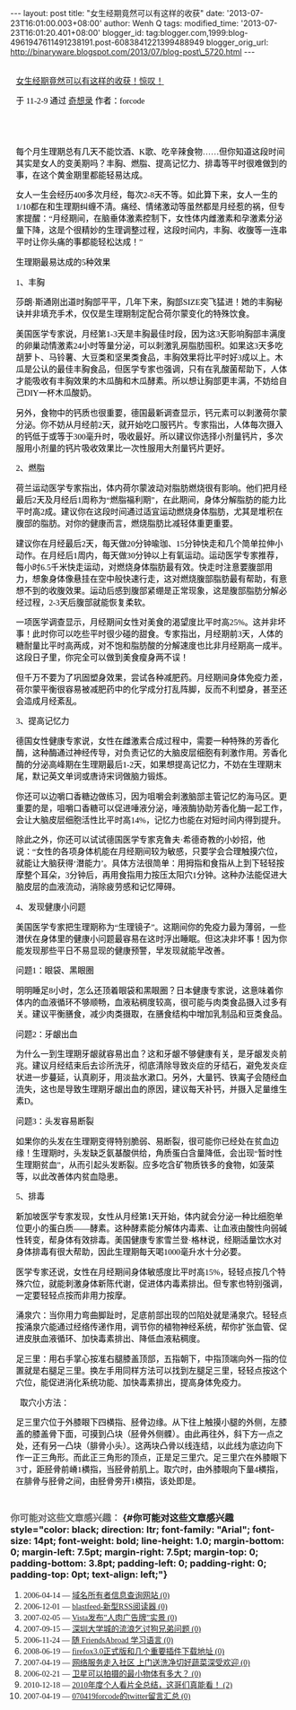 --- layout: post title: "女生经期竟然可以有这样的收获" date:
'2013-07-23T16:01:00.003+08:00' author: Wenh Q tags: modified\_time:
'2013-07-23T16:01:20.401+08:00' blogger\_id:
tag:blogger.com,1999:blog-4961947611491238191.post-6083841221399488949
blogger\_orig\_url:
http://binaryware.blogspot.com/2013/07/blog-post\_5720.html ---

<div
style="color: black; direction: ltr; font-family: &quot;Arial&quot;; font-size: 11pt; margin-bottom: 0; margin-left: 7.5pt; margin-right: 7.5pt; margin-top: 0; padding: 0;">

<span
style="color: #0000ee; font-family: &quot;Verdana&quot;; text-decoration: underline;">[\
女生经期竟然可以有这样的收获！惊叹！](http://item.feedsky.com/~feedsky/woodphone/~8503972/473526623/1225506/1/item.html)</span>

</div>

<div
style="color: black; direction: ltr; font-family: &quot;Arial&quot;; font-size: 11pt; margin-bottom: 0; margin-left: 7.5pt; margin-right: 7.5pt; margin-top: 0; padding-bottom: 8pt; padding-left: 0; padding-right: 0; padding-top: 0;">

<span style="font-family: &quot;Verdana&quot;;">于 11-2-9 通过
</span><span
style="color: #0000ee; font-family: &quot;Verdana&quot;; text-decoration: underline;">[奇想录](http://feed.feedsky.com/woodphone)</span><span
style="font-family: &quot;Verdana&quot;;"> 作者：forcode</span>

</div>

<div
style="color: black; direction: ltr; font-family: &quot;Arial&quot;; font-size: 11pt; height: 11pt; margin-bottom: 0; margin-left: 7.5pt; margin-right: 7.5pt; margin-top: 0; padding: 0;">

<span style="font-family: &quot;Verdana&quot;;"></span>

</div>

<div
style="color: black; direction: ltr; font-family: &quot;Arial&quot;; font-size: 11pt; margin-bottom: 0; margin-left: 7.5pt; margin-right: 7.5pt; margin-top: 0; padding: 0;">

<span
style="font-family: &quot;Verdana&quot;;">每个月生理期总有几天不能饮酒、K歌、吃辛辣食物……但你知道这段时间其实是女人的变美期吗？丰胸、燃脂、提高记忆力、排毒等平时很难做到的事，在这个黄金期里都能轻易达成。  </span>

</div>

<div
style="color: black; direction: ltr; font-family: &quot;Arial&quot;; font-size: 11pt; margin-bottom: 0; margin-left: 7.5pt; margin-right: 7.5pt; margin-top: 0; padding: 0;">

<span
style="font-family: &quot;Verdana&quot;;">女人一生会经历400多次月经，每次2-8天不等。如此算下来，女人一生的1/10都在和生理期纠缠不清。痛经、情绪激动等虽然都是月经惹的祸，但专家提醒：“月经期间，在脑垂体激素控制下，女性体内雌激素和孕激素分泌量下降，这是个很精妙的生理调整过程，这段时间内，丰胸、收腹等一连串平时让你头痛的事都能轻松达成！”</span>

</div>

<div
style="color: black; direction: ltr; font-family: &quot;Arial&quot;; font-size: 11pt; margin-bottom: 0; margin-left: 7.5pt; margin-right: 7.5pt; margin-top: 0; padding: 0;">

<span
style="font-family: &quot;Verdana&quot;;">生理期最易达成的5种效果 </span>

</div>

<div
style="color: black; direction: ltr; font-family: &quot;Arial&quot;; font-size: 11pt; margin-bottom: 0; margin-left: 7.5pt; margin-right: 7.5pt; margin-top: 0; padding: 0;">

<span style="font-family: &quot;Verdana&quot;;">1、丰胸 </span>

</div>

<div
style="color: black; direction: ltr; font-family: &quot;Arial&quot;; font-size: 11pt; margin-bottom: 0; margin-left: 7.5pt; margin-right: 7.5pt; margin-top: 0; padding: 0;">

<span
style="font-family: &quot;Verdana&quot;;">莎朗·斯通刚出道时胸部平平，几年下来，胸部SIZE突飞猛进！她的丰胸秘诀并非填充手术，仅仅是生理期制定配合荷尔蒙变化的特殊饮食。</span>

</div>

<div
style="color: black; direction: ltr; font-family: &quot;Arial&quot;; font-size: 11pt; margin-bottom: 0; margin-left: 7.5pt; margin-right: 7.5pt; margin-top: 0; padding: 0;">

<span
style="font-family: &quot;Verdana&quot;;">美国医学专家说，月经第1-3天是丰胸最佳时段，因为这3天影响胸部丰满度的卵巢动情激素24小时等量分泌，可以刺激乳房脂肪囤积。如果这3天多吃胡萝卜、马铃薯、大豆类和坚果类食品，丰胸效果将比平时好3成以上。木瓜是公认的最佳丰胸食品，但医学专家也强调，只有在乳酸菌帮助下，人体才能吸收有丰胸效果的木瓜酶和木瓜酵素。所以想让胸部更丰满，不妨给自己DIY一杯木瓜酸奶。</span>

</div>

<div
style="color: black; direction: ltr; font-family: &quot;Arial&quot;; font-size: 11pt; margin-bottom: 0; margin-left: 7.5pt; margin-right: 7.5pt; margin-top: 0; padding: 0;">

<span
style="font-family: &quot;Verdana&quot;;">另外，食物中的钙质也很重要，德国最新调查显示，钙元素可以刺激荷尔蒙分泌。你不妨从月经前2天，就开始吃口服钙片。专家指出，人体每次摄入的钙低于或等于300毫升时，吸收最好。所以建议你选择小剂量钙片，多次服用小剂量的钙片吸收效果比一次性服用大剂量钙片更好。</span>

</div>

<div
style="color: black; direction: ltr; font-family: &quot;Arial&quot;; font-size: 11pt; margin-bottom: 0; margin-left: 7.5pt; margin-right: 7.5pt; margin-top: 0; padding: 0;">

<span style="font-family: &quot;Verdana&quot;;">2、燃脂</span>

</div>

<div
style="color: black; direction: ltr; font-family: &quot;Arial&quot;; font-size: 11pt; margin-bottom: 0; margin-left: 7.5pt; margin-right: 7.5pt; margin-top: 0; padding: 0;">

<span
style="font-family: &quot;Verdana&quot;;">荷兰运动医学专家指出，体内荷尔蒙波动对脂肪燃烧很有影响。他们把月经最后2天及月经后1周称为“燃脂福利期”，在此期间，身体分解脂肪的能力比平时高2成。建议你在这段时间通过适宜运动燃烧身体脂肪，尤其是堆积在腹部的脂肪。对你的健康而言，燃烧脂肪比减轻体重更重要。</span>

</div>

<div
style="color: black; direction: ltr; font-family: &quot;Arial&quot;; font-size: 11pt; margin-bottom: 0; margin-left: 7.5pt; margin-right: 7.5pt; margin-top: 0; padding: 0;">

<span
style="font-family: &quot;Verdana&quot;;">建议你在月经最后2天，每天做20分钟瑜珈、15分钟快走和几个简单拉伸小动作。在月经后1周内，每天做30分钟以上有氧运动。运动医学专家推荐，每小时6.5千米快走运动，对燃烧身体脂肪最有效。快走时注意要腹部用力，想象身体像悬挂在空中般快速行走，这对燃烧腹部脂肪最有帮助，有意想不到的收腹效果。运动后感到腹部紧绷是正常现象，这是腹部脂肪分解必经过程，2-3天后腹部就能恢复柔软。</span>

</div>

<div
style="color: black; direction: ltr; font-family: &quot;Arial&quot;; font-size: 11pt; margin-bottom: 0; margin-left: 7.5pt; margin-right: 7.5pt; margin-top: 0; padding: 0;">

<span
style="font-family: &quot;Verdana&quot;;">一项医学调查显示，月经期间女性对美食的渴望度比平时高25%。这并非坏事！此时你可以吃些平时很少碰的甜食。专家指出，月经期前3天，人体的糖耐量比平时高两成，对不饱和脂肪酸的分解速度也比非月经期高一成半。这段日子里，你完全可以做到美食瘦身两不误！</span>

</div>

<div
style="color: black; direction: ltr; font-family: &quot;Arial&quot;; font-size: 11pt; margin-bottom: 0; margin-left: 7.5pt; margin-right: 7.5pt; margin-top: 0; padding: 0;">

<span
style="font-family: &quot;Verdana&quot;;">但千万不要为了巩固塑身效果，尝试各种减肥药。月经期间身体免疫力差，荷尔蒙平衡很容易被减肥药中的化学成分打乱阵脚，反而不利塑身，甚至还会造成月经紊乱。</span>

</div>

<div
style="color: black; direction: ltr; font-family: &quot;Arial&quot;; font-size: 11pt; margin-bottom: 0; margin-left: 7.5pt; margin-right: 7.5pt; margin-top: 0; padding: 0;">

<span style="font-family: &quot;Verdana&quot;;">3、提高记忆力 </span>

</div>

<div
style="color: black; direction: ltr; font-family: &quot;Arial&quot;; font-size: 11pt; margin-bottom: 0; margin-left: 7.5pt; margin-right: 7.5pt; margin-top: 0; padding: 0;">

<span
style="font-family: &quot;Verdana&quot;;">德国女性健康专家说，女性在雌激素合成过程中，需要一种特殊的芳香化酶，这种酶通过神经传导，对负责记忆的大脑皮层细胞有刺激作用。芳香化酶的分泌高峰期在生理期最后1-2天，如果想提高记忆力，不妨在生理期末尾，默记英文单词或唐诗宋词做脑力锻炼。 </span>

</div>

<div
style="color: black; direction: ltr; font-family: &quot;Arial&quot;; font-size: 11pt; margin-bottom: 0; margin-left: 7.5pt; margin-right: 7.5pt; margin-top: 0; padding: 0;">

<span
style="font-family: &quot;Verdana&quot;;">你还可以边嚼口香糖边做练习，因为咀嚼会刺激脑部主管记忆的海马区。更重要的是，咀嚼口香糖可以促进唾液分泌，唾液酶协助芳香化酶一起工作，会让大脑皮层细胞活性比平时高14%，记忆力也能在对短时间内得到提升。</span>

</div>

<div
style="color: black; direction: ltr; font-family: &quot;Arial&quot;; font-size: 11pt; margin-bottom: 0; margin-left: 7.5pt; margin-right: 7.5pt; margin-top: 0; padding: 0;">

<span
style="font-family: &quot;Verdana&quot;;">除此之外，你还可以试试德国医学专家克鲁夫·希德奇教的小妙招，他说：“女性的各项身体机能在月经期间较为敏感，只要学会合理触摸穴位，就能让大脑获得‘潜能力’。具体方法很简单：用拇指和食指从上到下轻轻按摩整个耳朵，3分钟后，再用食指用力按压太阳穴1分钟。这种办法能促进大脑皮层的血液流动，消除疲劳感和记忆障碍。</span>

</div>

<div
style="color: black; direction: ltr; font-family: &quot;Arial&quot;; font-size: 11pt; margin-bottom: 0; margin-left: 7.5pt; margin-right: 7.5pt; margin-top: 0; padding: 0;">

<span
style="font-family: &quot;Verdana&quot;;">4、发现健康小问题 </span>

</div>

<div
style="color: black; direction: ltr; font-family: &quot;Arial&quot;; font-size: 11pt; margin-bottom: 0; margin-left: 7.5pt; margin-right: 7.5pt; margin-top: 0; padding: 0;">

<span
style="font-family: &quot;Verdana&quot;;">美国医学专家把生理期称为“生理镜子”。这期间你的免疫力最为薄弱，一些潜伏在身体里的健康小问题最容易在这时浮出睡眠。但这决非坏事！因为你能发现那些平日不易显现的健康预警，早发现就能早改善。</span>

</div>

<div
style="color: black; direction: ltr; font-family: &quot;Arial&quot;; font-size: 11pt; margin-bottom: 0; margin-left: 7.5pt; margin-right: 7.5pt; margin-top: 0; padding: 0;">

<span
style="font-family: &quot;Verdana&quot;;">问题1：眼袋、黑眼圈</span>

</div>

<div
style="color: black; direction: ltr; font-family: &quot;Arial&quot;; font-size: 11pt; margin-bottom: 0; margin-left: 7.5pt; margin-right: 7.5pt; margin-top: 0; padding: 0;">

<span
style="font-family: &quot;Verdana&quot;;">明明睡足8小时，怎么还顶着眼袋和黑眼圈？日本健康专家说，这意味着你体内的血液循环不够顺畅，血液粘稠度较高，很可能与肉类食品摄入过多有关。建议平衡膳食，减少肉类摄取，在膳食结构中增加乳制品和豆类食品。</span>

</div>

<div
style="color: black; direction: ltr; font-family: &quot;Arial&quot;; font-size: 11pt; margin-bottom: 0; margin-left: 7.5pt; margin-right: 7.5pt; margin-top: 0; padding: 0;">

<span style="font-family: &quot;Verdana&quot;;">问题2：牙龈出血 </span>

</div>

<div
style="color: black; direction: ltr; font-family: &quot;Arial&quot;; font-size: 11pt; margin-bottom: 0; margin-left: 7.5pt; margin-right: 7.5pt; margin-top: 0; padding: 0;">

<span
style="font-family: &quot;Verdana&quot;;">为什么一到生理期牙龈就容易出血？这和牙龈不够健康有关，是牙龈发炎前兆。建议月经结束后去诊所洗牙，彻底清除导致炎症的牙结石，避免发炎症状进一步蔓延，认真刷牙，用淡盐水漱口。另外，大量钙、铁离子会随经血流失，这也是导致生理期牙龈出血的原因，建议每天补钙，并摄入足量维生素D。</span>

</div>

<div
style="color: black; direction: ltr; font-family: &quot;Arial&quot;; font-size: 11pt; margin-bottom: 0; margin-left: 7.5pt; margin-right: 7.5pt; margin-top: 0; padding: 0;">

<span
style="font-family: &quot;Verdana&quot;;">问题3：头发容易断裂</span>

</div>

<div
style="color: black; direction: ltr; font-family: &quot;Arial&quot;; font-size: 11pt; margin-bottom: 0; margin-left: 7.5pt; margin-right: 7.5pt; margin-top: 0; padding: 0;">

<span
style="font-family: &quot;Verdana&quot;;">如果你的头发在生理期变得特别脆弱、易断裂，很可能你已经处在贫血边缘！生理期时，头发缺乏氨基酸供给，角质蛋白含量降低，会出现“暂时性生理期贫血”，从而引起头发断裂。应多吃含矿物质铁多的食物，如菠菜等，以此改善体内贫血隐患。</span>

</div>

<div
style="color: black; direction: ltr; font-family: &quot;Arial&quot;; font-size: 11pt; margin-bottom: 0; margin-left: 7.5pt; margin-right: 7.5pt; margin-top: 0; padding: 0;">

<span style="font-family: &quot;Verdana&quot;;">5、排毒 </span>

</div>

<div
style="color: black; direction: ltr; font-family: &quot;Arial&quot;; font-size: 11pt; margin-bottom: 0; margin-left: 7.5pt; margin-right: 7.5pt; margin-top: 0; padding: 0;">

<span
style="font-family: &quot;Verdana&quot;;">新加坡医学专家发现，女性从月经第1天开始，体内就会分泌一种比细胞单位更小的蛋白质——酵素。这种酵素能分解体内毒素、让血液由酸性向弱碱性转变，帮身体有效排毒。美国健康专家雪兰登·格林说，经期适量饮水对身体排毒有很大帮助，因此生理期每天喝1000毫升水十分必要。 </span>

</div>

<div
style="color: black; direction: ltr; font-family: &quot;Arial&quot;; font-size: 11pt; margin-bottom: 0; margin-left: 7.5pt; margin-right: 7.5pt; margin-top: 0; padding: 0;">

<span
style="font-family: &quot;Verdana&quot;;">医学专家还说，女性在月经期间身体敏感度比平时高15%，轻轻点按几个特殊穴位，就能刺激身体新陈代谢，促进体内毒素排出。但专家也特别强调，一定要轻轻点按而非用力按摩。</span>

</div>

<div
style="color: black; direction: ltr; font-family: &quot;Arial&quot;; font-size: 11pt; margin-bottom: 0; margin-left: 7.5pt; margin-right: 7.5pt; margin-top: 0; padding: 0;">

<span
style="font-family: &quot;Verdana&quot;;">涌泉穴：当你用力弯曲脚趾时，足底前部出现的凹陷处就是涌泉穴。轻轻点按涌泉穴能通过经络传递作用，调节你的植物神经系统，帮你扩张血管、促进皮肤血液循环、加快毒素排出、降低血液粘稠度。</span>

</div>

<div
style="color: black; direction: ltr; font-family: &quot;Arial&quot;; font-size: 11pt; margin-bottom: 0; margin-left: 7.5pt; margin-right: 7.5pt; margin-top: 0; padding: 0;">

<span
style="font-family: &quot;Verdana&quot;;">足三里：用右手掌心按准右腿膝盖顶部，五指朝下，中指顶端向外一指的位置就是右腿足三里。换左手用同样方法可以找到左腿足三里，轻轻点按这个穴位，能促进消化系统功能、加快毒素排出，提高身体免疫力。</span>

</div>

<div
style="color: black; direction: ltr; font-family: &quot;Arial&quot;; font-size: 11pt; margin-bottom: 0; margin-left: 7.5pt; margin-right: 7.5pt; margin-top: 0; padding: 0;">

<span style="font-family: &quot;Verdana&quot;;">  取穴小方法：</span>

</div>

<div
style="color: black; direction: ltr; font-family: &quot;Arial&quot;; font-size: 11pt; margin-bottom: 0; margin-left: 7.5pt; margin-right: 7.5pt; margin-top: 0; padding-bottom: 3.8pt; padding-left: 0; padding-right: 0; padding-top: 0;">

<span
style="font-family: &quot;Verdana&quot;;">足三里穴位于外膝眼下四横指、胫骨边缘。从下往上触摸小腿的外侧，左膝盖的膝盖骨下面，可摸到凸块（胫骨外侧髁）。由此再往外，斜下方一点之处，还有另一凸块（腓骨小头）。这两块凸骨以线连结，以此线为底边向下作一正三角形。而此正三角形的顶点，正是足三里穴。足三里穴在外膝眼下3寸，距胫骨前嵴1横指，当胫骨前肌上。取穴时，由外膝眼向下量4横指，在腓骨与胫骨之间，由胫骨旁开1横指，该处即是。</span>

</div>

### <span style="color: #666666; font-family: &quot;Verdana&quot;;">你可能对这些文章感兴趣：</span> {#你可能对这些文章感兴趣 style="color: black; direction: ltr; font-family: "Arial"; font-size: 14pt; font-weight: bold; line-height: 1.0; margin-bottom: 0; margin-left: 7.5pt; margin-right: 7.5pt; margin-top: 0; padding-bottom: 3.8pt; padding-left: 0; padding-right: 0; padding-top: 0pt; text-align: left;"}

1.  <span style="font-family: &quot;Verdana&quot;;">2006-04-14 —
    </span><span
    style="color: #0000ee; font-family: &quot;Verdana&quot;; text-decoration: underline;">[域名所有者信息查询网站 (0)](http://qixianglu.cn/20060414143203.html)</span>
2.  <span style="font-family: &quot;Verdana&quot;;">2006-12-01 —
    </span><span
    style="color: #0000ee; font-family: &quot;Verdana&quot;; text-decoration: underline;">[blastfeed-新型RSS阅读器 (0)](http://qixianglu.cn/20061201235600.html)</span>
3.  <span style="font-family: &quot;Verdana&quot;;">2007-02-05 —
    </span><span
    style="color: #0000ee; font-family: &quot;Verdana&quot;; text-decoration: underline;">[Vista发布”人肉广告牌”实景 (0)](http://qixianglu.cn/20070205111400.html)</span>
4.  <span style="font-family: &quot;Verdana&quot;;">2007-09-15 —
    </span><span
    style="color: #0000ee; font-family: &quot;Verdana&quot;; text-decoration: underline;">[深圳大学城的流浪乞讨狗兄弟问题 (0)](http://qixianglu.cn/20070915185611.html)</span>
5.  <span style="font-family: &quot;Verdana&quot;;">2006-11-24 —
    </span><span
    style="color: #0000ee; font-family: &quot;Verdana&quot;; text-decoration: underline;">[随
    FriendsAbroad
    学习语言 (0)](http://qixianglu.cn/20061124211030.html)</span>
6.  <span style="font-family: &quot;Verdana&quot;;">2008-06-19 —
    </span><span
    style="color: #0000ee; font-family: &quot;Verdana&quot;; text-decoration: underline;">[firefox3.0正式版和几个重要插件下载地址 (0)](http://qixianglu.cn/20080619085704.html)</span>
7.  <span style="font-family: &quot;Verdana&quot;;">2007-04-19 —
    </span><span
    style="color: #0000ee; font-family: &quot;Verdana&quot;; text-decoration: underline;">[网络服务走入社区
    上门送洗净切好蔬菜深受欢迎 (0)](http://qixianglu.cn/20070419120300.html)</span>
8.  <span style="font-family: &quot;Verdana&quot;;">2006-02-21 —
    </span><span
    style="color: #0000ee; font-family: &quot;Verdana&quot;; text-decoration: underline;">[卫星可以拍摄的最小物体有多大？ (0)](http://qixianglu.cn/20060221011017.html)</span>
9.  <span style="font-family: &quot;Verdana&quot;;">2010-12-18 —
    </span><span
    style="color: #0000ee; font-family: &quot;Verdana&quot;; text-decoration: underline;">[2010年度个人看片全总结，这哥们真能看！ (2)](http://qixianglu.cn/20101218105854.html)</span>
10. <span style="font-family: &quot;Verdana&quot;;">2007-04-19 —
    </span><span
    style="color: #0000ee; font-family: &quot;Verdana&quot;; text-decoration: underline;">[070419forcode的twitter留言汇总 (0)](http://qixianglu.cn/20070419150900.html)</span>


